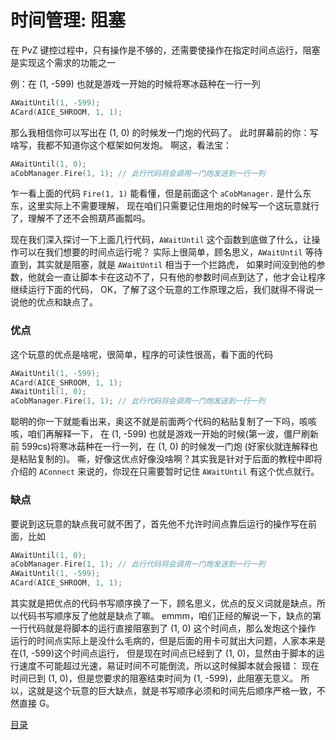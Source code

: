 <!--
 * @Coding: utf-8
 * @Author: vector-wlc
 * @Date: 2022-11-18 19:11:49
 * @Description: 
-->
# 时间管理: 阻塞

在 PvZ 键控过程中，只有操作是不够的，还需要使操作在指定时间点运行，阻塞是实现这个需求的功能之一

例：在 (1, -599) 也就是游戏一开始的时候将寒冰菇种在一行一列

```C++
AWaitUntil(1, -599);
ACard(AICE_SHROOM, 1, 1);
```

那么我相信你可以写出在 (1, 0) 的时候发一门炮的代码了。 此时屏幕前的你：写啥写，我都不知道你这个框架如何发炮。 
啊这，看法宝：

```C++
AWaitUntil(1, 0);
aCobManager.Fire(1, 1); // 此行代码将会调用一门炮发送到一行一列
```

乍一看上面的代码 `Fire(1, 1)` 能看懂，但是前面这个 `aCobManager.` 是什么东东，这里实际上不需要理解，
现在咱们只需要记住用炮的时候写一个这玩意就行了，理解不了还不会照葫芦画瓢吗。

现在我们深入探讨一下上面几行代码，`AWaitUntil` 这个函数到底做了什么，让操作可以在我们想要的时间点运行呢？
实际上很简单，顾名思义，`AWaitUntil` 等待直到，其实就是阻塞，就是 `AWaitUntil` 相当于一个拦路虎，
如果时间没到他的参数，他就会一直让脚本卡在这动不了，只有他的参数时间点到达了，他才会让程序继续运行下面的代码，
OK，了解了这个玩意的工作原理之后，我们就得不得说一说他的优点和缺点了。

### 优点
这个玩意的优点是啥呢，很简单，程序的可读性很高，看下面的代码

```C++
AWaitUntil(1, -599);
ACard(AICE_SHROOM, 1, 1);
AWaitUntil(1, 0);
aCobManager.Fire(1, 1); // 此行代码将会调用一门炮发送到一行一列
```

聪明的你一下就能看出来，奥这不就是前面两个代码的粘贴复制了一下吗，咳咳咳，咱们再解释一下，
在 (1, -599) 也就是游戏一开始的时候(第一波，僵尸刷新前 599cs)将寒冰菇种在一行一列，在 (1, 0) 的时候发一门炮 (好家伙就连解释也是粘贴复制的)。
嘶，好像这优点好像没啥啊？其实我是针对于后面的教程中即将介绍的 `AConnect` 来说的，你现在只需要暂时记住 `AWaitUntil` 有这个优点就行。

### 缺点

要说到这玩意的缺点我可就不困了，首先他不允许时间点靠后运行的操作写在前面，比如

```C++
AWaitUntil(1, 0);
aCobManager.Fire(1, 1); // 此行代码将会调用一门炮发送到一行一列
AWaitUntil(1, -599);
ACard(AICE_SHROOM, 1, 1);
```

其实就是把优点的代码书写顺序换了一下，顾名思义，优点的反义词就是缺点，所以代码书写顺序反了他就是缺点了嘛。
emmm，咱们正经的解说一下，缺点的第一行代码就是将脚本的运行直接阻塞到了 (1, 0) 这个时间点，那么发炮这个操作
运行的时间点实际上是没什么毛病的，但是后面的用卡可就出大问题，人家本来是在(1, -599)这个时间点运行，
但是现在时间点已经到了 (1, 0)，显然由于脚本的运行速度不可能超过光速，易证时间不可能倒流，所以这时候脚本就会报错：
现在时间已到 (1, 0)，但是您要求的阻塞结束时间为 (1, -599)，此阻塞无意义。
所以，这就是这个玩意的巨大缺点，就是书写顺序必须和时间先后顺序严格一致，不然直接 G。

[目录](./0catalogue.md)